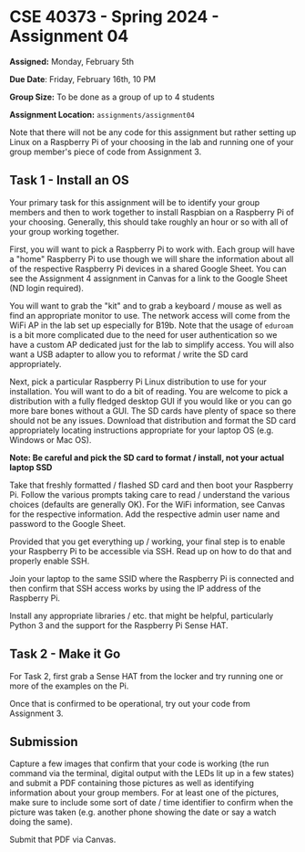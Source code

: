 # CSE 40373 - Spring 2024 - Assignment 04

**Assigned:** Monday, February 5th

**Due Date**: Friday, February 16th, 10 PM

**Group Size:** To be done as a group of up to 4 students

**Assignment Location:** `assignments/assignment04`

Note that there will not be any code for this assignment but rather setting up Linux on a Raspberry Pi of your choosing in the lab and running one of your group member's piece of code from Assignment 3.

## Task 1 - Install an OS

Your primary task for this assignment will be to identify your group members and then to work together to install Raspbian on a Raspberry Pi of your choosing.  Generally, this should take roughly an hour or so with all of your group working together.

First, you will want to pick a Raspberry Pi to work with.  Each group will have a "home" Raspberry Pi to use though we will share the information about all of the respective Raspberry Pi devices in a shared Google Sheet.  You can see the Assignment 4 assignment in Canvas for a link to the Google Sheet (ND login required).

You will want to grab the "kit" and to grab a keyboard / mouse as well as find an appropriate monitor to use.  The network access will come from the WiFi AP in the lab set up especially for B19b.  Note that the usage of `eduroam` is a bit more complicated due to the need for user authentication so we have a custom AP dedicated just for the lab to simplify access. You will also want a USB adapter to allow you to reformat / write the SD card appropriately.  

Next, pick a particular Raspberry Pi Linux distribution to use for your installation.  You will want to do a bit of reading.  You are welcome to pick a distribution with a fully fledged desktop GUI if you would like or you can go more bare bones without a GUI.  The SD cards have plenty of space so there should not be any issues.  Download that distribution and format the SD card appropriately locating instructions appropriate for your laptop OS (e.g. Windows or Mac OS).

**Note: Be careful and pick the SD card to format / install, not your actual laptop SSD**

Take that freshly formatted / flashed SD card and then boot your Raspberry Pi.  Follow the various prompts taking care to read / understand the various choices (defaults are generally OK).  For the WiFi information, see Canvas for the respective information.  Add the respective admin user name and password to the Google Sheet.  

Provided that you get everything up / working, your final step is to enable your Raspberry Pi to be accessible via SSH.  Read up on how to do that and properly enable SSH.  

Join your laptop to the same SSID where the Raspberry Pi is connected and then confirm that SSH access works by using the IP address of the Raspberry Pi.  

Install any appropriate libraries / etc. that might be helpful, particularly Python 3 and the support for the Raspberry Pi Sense HAT.  

## Task 2 - Make it Go

For Task 2, first grab a Sense HAT from the locker and try running one or more of the examples on the Pi.

Once that is confirmed to be operational, try out your code from Assignment 3.

## Submission

Capture a few images that confirm that your code is working (the run command via the terminal, digital output with the LEDs lit up in a few states) and submit a PDF containing those pictures as well as identifying information about your group members.  For at least one of the pictures, make sure to include some sort of date / time identifier to confirm when the picture was taken (e.g. another phone showing the date or say a watch doing the same).

Submit that PDF via Canvas.  




